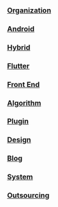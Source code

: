 ### [Organization](https://github.com/snpmyn/OpenSourceCollection/blob/master/ORGANIZATION.md)
### [Android](https://github.com/snpmyn/OpenSourceCollection/blob/master/ANDROID.md)
### [Hybrid](https://github.com/snpmyn/OpenSourceCollection/blob/master/HYBRID.md)
### [Flutter](https://github.com/snpmyn/OpenSourceCollection/blob/master/FLUTTER.md)
### [Front End](https://github.com/snpmyn/OpenSourceCollection/blob/master/FRONTEND.md)
### [Algorithm](https://github.com/snpmyn/OpenSourceCollection/blob/master/ALGORITHM.md)
### [Plugin](https://github.com/snpmyn/OpenSourceCollection/blob/master/PLUGIN.md)
### [Design](https://github.com/snpmyn/OpenSourceCollection/blob/master/DESIGN.md)
### [Blog](https://github.com/snpmyn/OpenSourceCollection/blob/master/BLOG.md)
### [System](https://github.com/snpmyn/OpenSourceCollection/blob/master/SYSTEM.md)
### [Outsourcing](https://github.com/snpmyn/OpenSourceCollection/blob/master/OUTSOURCING.md)

